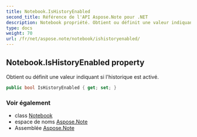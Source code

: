 ```yaml
---
title: Notebook.IsHistoryEnabled
second_title: Référence de l'API Aspose.Note pour .NET
description: Notebook propriété. Obtient ou définit une valeur indiquant si lhistorique est activé.
type: docs
weight: 70
url: /fr/net/aspose.note/notebook/ishistoryenabled/
---
```

## Notebook.IsHistoryEnabled property

Obtient ou définit une valeur indiquant si l'historique est activé.

```csharp
public bool IsHistoryEnabled { get; set; }
```

### Voir également

* class [Notebook](../)
* espace de noms [Aspose.Note](../../notebook/)
* Assemblée [Aspose.Note](../../../)


